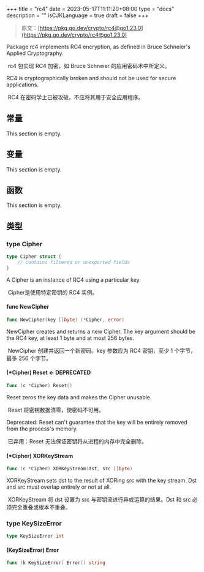 +++
title = "rc4"
date = 2023-05-17T11:11:20+08:00
type = "docs"
description = ""
isCJKLanguage = true
draft = false
+++
> 原文：[https://pkg.go.dev/crypto/rc4@go1.23.0](https://pkg.go.dev/crypto/rc4@go1.23.0)

Package rc4 implements RC4 encryption, as defined in Bruce Schneier's Applied Cryptography.

​	 rc4 包实现 RC4 加密，如 Bruce Schneier 的应用密码术中所定义。

RC4 is cryptographically broken and should not be used for secure applications.

​	RC4 在密码学上已被攻破，不应将其用于安全应用程序。


## 常量 

This section is empty.

## 变量

This section is empty.

## 函数

This section is empty.

## 类型

### type Cipher 

``` go
type Cipher struct {
	// contains filtered or unexported fields
}
```

A Cipher is an instance of RC4 using a particular key.

​	Cipher是使用特定密钥的 RC4 实例。

#### func NewCipher 

``` go
func NewCipher(key []byte) (*Cipher, error)
```

NewCipher creates and returns a new Cipher. The key argument should be the RC4 key, at least 1 byte and at most 256 bytes.

​	NewCipher 创建并返回一个新密码。key 参数应为 RC4 密钥，至少 1 个字节，最多 256 个字节。

#### (*Cipher) Reset <- DEPRECATED

```go
func (c *Cipher) Reset()
```

Reset zeros the key data and makes the Cipher unusable.

​	Reset 将密钥数据清零，使密码不可用。

Deprecated: Reset can't guarantee that the key will be entirely removed from the process's memory.

​	已弃用：Reset 无法保证密钥将从进程的内存中完全删除。

#### (*Cipher) XORKeyStream 

``` go
func (c *Cipher) XORKeyStream(dst, src []byte)
```

XORKeyStream sets dst to the result of XORing src with the key stream. Dst and src must overlap entirely or not at all.

​	XORKeyStream 将 dst 设置为 src 与密钥流进行异或运算的结果。Dst 和 src 必须完全重叠或根本不重叠。

### type KeySizeError 

``` go
type KeySizeError int
```

#### (KeySizeError) Error 

``` go
func (k KeySizeError) Error() string
```